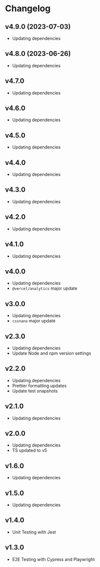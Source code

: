# Changelog

## v4.9.0 (2023-07-03)

- Updating dependencies

## v4.8.0 (2023-06-26)

- Updating dependencies

## v4.7.0

- Updating dependencies

## v4.6.0

- Updating dependencies

## v4.5.0

- Updating dependencies

## v4.4.0

- Updating dependencies

## v4.3.0

- Updating dependencies

## v4.2.0

- Updating dependencies

## v4.1.0

- Updating dependencies

## v4.0.0

- Updating dependencies
- `@vercel/analytics` major update

## v3.0.0

- Updating dependencies
- `cssnano` major update

## v2.3.0

- Updating dependencies
- Update Node and npm version settings

## v2.2.0

- Updating dependencies
- Prettier formatting updates
- Update test snapshots

## v2.1.0

- Updating dependencies

## v2.0.0

- Updating dependencies
- TS updated to v5

## v1.6.0

- Updating dependencies

## v1.5.0

- Updating dependencies

## v1.4.0

- Unit Testing with Jest

## v1.3.0

- E2E Testing with Cypress and Playwright
